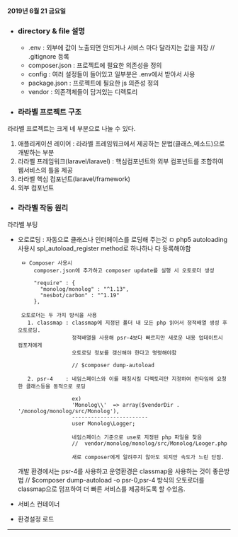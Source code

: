 #### 2019년 6월 21 금요일
- ### directory & file 설명
  - .env : 외부에 값이 노출되면 안되거나 서비스 마다 달라지는 값을 저장 // .gitignore 등록
  - composer.json : 프로젝트에 필요한 의존성을 정의
  - config : 여러 설정들이 들어있고 일부분은 .env에서 받아서 사용
  - package.json : 프로젝트에 필요한 js 의존성 정의
  - vendor : 의존객체들이 담겨있는 디렉토리

- ### 라라벨 프로젝트 구조
라라벨 프로젝트는 크게 네 부분으로 나눌 수 있다.
 1. 애플리케이션 레이어 : 라라벨 프레임워크에서 제공하는 문법(클래스,메소드)으로 개발하는 부분
 2. 라라벨 프레임워크(laravel/laravel) : 핵심컴포넌트와 외부 컴포넌트를 조합하여 웹서비스의 틀을 제공
 3. 라라벨 핵심 컴포넌트(laravel/framework)
 4. 외부 컴포넌트

- ### 라라벨 작동 원리
 라라벨 부팅
   - 오로로딩 : 자동으로 클래스나 인터페이스를 로딩해 주는것
          ㅁ php5 autoloading 사용시
              spl_autoload_register method로 하나하나 다 등록해야함

          ㅁ Composer 사용시
              composer.json에 추가하고 composer update를 실행 시 오토로더 생성

              "require" : {
                "monolog/monolog" : "^1.13",
                "nesbot/carbon" : "^1.19"
              },

          오토로더는 두 가지 방식을 사용
            1. classmap : classmap에 지정된 폴더 내 모든 php 읽어서 정적배열 생성 후 오토로딩.
                          정적배열을 사용해 psr-4보다 빠르지만 새로운 내용 업데이트시 컴포저에게
                          오토로딩 정보를 갱신해야 한다고 명령해야함

                          // $composer dump-autoload

            2. psr-4    : 네임스페이스와 이를 매칭시킬 디렉토리만 지정하여 런타임에 요청한 클래스등을 동적으로 로딩

                          ex)
                          'Monolog\\'  => array($vendorDir . '/monolog/monolog/src/Monolog'),
                          ------------------------
                          user Monolog\Logger;

                          네임스페이스 기준으로 use로 지정된 php 파일을 찾음
                          //  vendor/monolog/monolog/src/Monolog/Looger.php

                          새로 composer에게 알려주지 않아도 되지만 속도가 느린 단점.

        개발 환경에서는 psr-4를 사용하고 운영환경은 classmap을 사용하는 것이 좋은방법
            //  $composer dump-autoload -o
        psr-0,psr-4 방식의 오토로더를 classmap으로 덤프하여 더 빠른 서비스를 제공하도록 할 수있음.
   - 서비스 컨테이너
   - 환경설정 로드
------------
